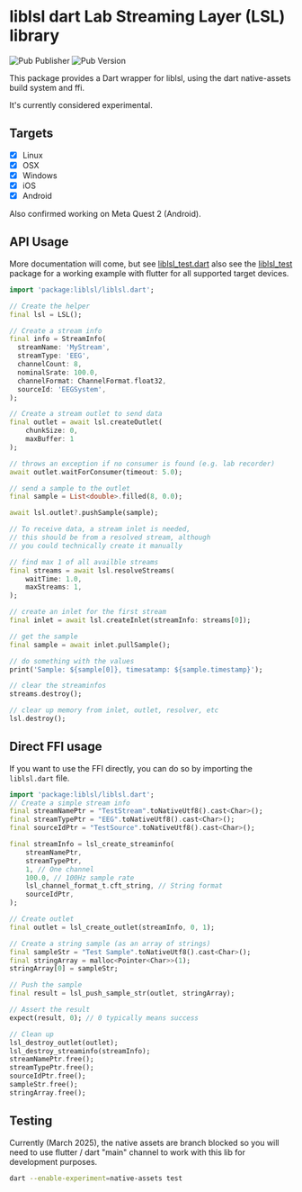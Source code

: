 # liblsl dart Lab Streaming Layer (LSL) library

![Pub Publisher](https://img.shields.io/pub/publisher/liblsl?style=flat-square) ![Pub Version](https://img.shields.io/pub/v/liblsl)

This package provides a Dart wrapper for liblsl, using the dart native-assets build system and ffi.

It's currently considered experimental.

## Targets

- [x] Linux
- [x] OSX
- [x] Windows
- [x] iOS
- [x] Android

Also confirmed working on Meta Quest 2 (Android).


## API Usage

More documentation will come, but see [liblsl_test.dart](./test/liblsl_test.dart) also see the [liblsl_test](../packages/liblsl_test) package for a working example with flutter for all supported target devices.

```dart
import 'package:liblsl/liblsl.dart';

// Create the helper
final lsl = LSL();

// Create a stream info
final info = StreamInfo(
  streamName: 'MyStream',
  streamType: 'EEG',
  channelCount: 8,
  nominalSrate: 100.0,
  channelFormat: ChannelFormat.float32,
  sourceId: 'EEGSystem',
);

// Create a stream outlet to send data
final outlet = await lsl.createOutlet(
    chunkSize: 0,
    maxBuffer: 1
);

// throws an exception if no consumer is found (e.g. lab recorder)
await outlet.waitForConsumer(timeout: 5.0);

// send a sample to the outlet
final sample = List<double>.filled(8, 0.0);

await lsl.outlet?.pushSample(sample);

// To receive data, a stream inlet is needed,
// this should be from a resolved stream, although
// you could technically create it manually

// find max 1 of all availble streams
final streams = await lsl.resolveStreams(
    waitTime: 1.0,
    maxStreams: 1,
);

// create an inlet for the first stream
final inlet = await lsl.createInlet(streamInfo: streams[0]);

// get the sample
final sample = await inlet.pullSample();

// do something with the values
print('Sample: ${sample[0]}, timesatamp: ${sample.timestamp}');

// clear the streaminfos
streams.destroy();

// clear up memory from inlet, outlet, resolver, etc
lsl.destroy();

```

## Direct FFI usage

If you want to use the FFI directly, you can do so by importing the `liblsl.dart` file.

```dart
import 'package:liblsl/liblsl.dart';
// Create a simple stream info
final streamNamePtr = "TestStream".toNativeUtf8().cast<Char>();
final streamTypePtr = "EEG".toNativeUtf8().cast<Char>();
final sourceIdPtr = "TestSource".toNativeUtf8().cast<Char>();

final streamInfo = lsl_create_streaminfo(
    streamNamePtr,
    streamTypePtr,
    1, // One channel
    100.0, // 100Hz sample rate
    lsl_channel_format_t.cft_string, // String format
    sourceIdPtr,
);

// Create outlet
final outlet = lsl_create_outlet(streamInfo, 0, 1);

// Create a string sample (as an array of strings)
final sampleStr = "Test Sample".toNativeUtf8().cast<Char>();
final stringArray = malloc<Pointer<Char>>(1);
stringArray[0] = sampleStr;

// Push the sample
final result = lsl_push_sample_str(outlet, stringArray);

// Assert the result
expect(result, 0); // 0 typically means success

// Clean up
lsl_destroy_outlet(outlet);
lsl_destroy_streaminfo(streamInfo);
streamNamePtr.free();
streamTypePtr.free();
sourceIdPtr.free();
sampleStr.free();
stringArray.free();
```

## Testing

Currently (March 2025), the native assets are branch blocked so you will need to use flutter / dart "main" channel to work with this lib for development purposes.

```bash
dart --enable-experiment=native-assets test
```
